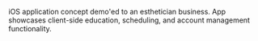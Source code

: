 iOS application concept demo'ed to an esthetician business. App showcases client-side education, scheduling, and account management functionality.
